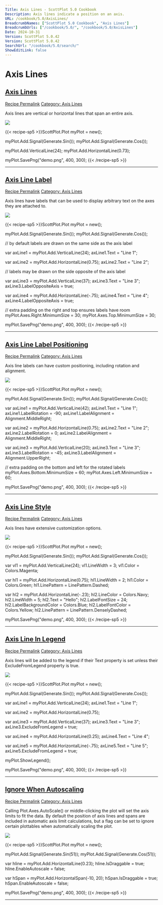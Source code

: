 ```yaml
---
Title: Axis Lines - ScottPlot 5.0 Cookbook
Description: Axis lines indicate a position on an axis.
URL: /cookbook/5.0/AxisLines/
BreadcrumbNames: ["ScottPlot 5.0 Cookbook", "Axis Lines"]
BreadcrumbUrls: ["/cookbook/5.0/", "/cookbook/5.0/AxisLines"]
Date: 2024-10-31
Version: ScottPlot 5.0.42
Version: ScottPlot 5.0.42
SearchUrl: "/cookbook/5.0/search/"
ShowEditLink: false
---
```


<h1>Axis Lines</h1>


<h2 style='border-bottom: 0;'><a href='/cookbook/5.0/AxisLines/AxisLineQuickstart'>Axis Lines</a></h2>

<div class="d-flex mb-2">
<a class="btn btn-sm btn-primary me-1" href="/cookbook/5.0/AxisLines/AxisLineQuickstart">Recipe Permalink</a>
<a class="btn btn-sm btn-success me-1" href="/cookbook/5.0/AxisLines">Category: Axis Lines</a>
</div>

Axis lines are vertical or horizontal lines that span an entire axis.

[![](/cookbook/5.0/images/AxisLineQuickstart.png?241031194635)](/cookbook/5.0/images/AxisLineQuickstart.png?241031194635)

{{< recipe-sp5 >}}ScottPlot.Plot myPlot = new();

myPlot.Add.Signal(Generate.Sin());
myPlot.Add.Signal(Generate.Cos());

myPlot.Add.VerticalLine(24);
myPlot.Add.HorizontalLine(0.73);

myPlot.SavePng("demo.png", 400, 300);
{{< /recipe-sp5 >}}

<hr class='my-5 invisible'>



<h2 style='border-bottom: 0;'><a href='/cookbook/5.0/AxisLines/AxisLineLabel'>Axis Line Label</a></h2>

<div class="d-flex mb-2">
<a class="btn btn-sm btn-primary me-1" href="/cookbook/5.0/AxisLines/AxisLineLabel">Recipe Permalink</a>
<a class="btn btn-sm btn-success me-1" href="/cookbook/5.0/AxisLines">Category: Axis Lines</a>
</div>

Axis lines have labels that can be used to display arbitrary text on the axes they are attached to.

[![](/cookbook/5.0/images/AxisLineLabel.png?241031194635)](/cookbook/5.0/images/AxisLineLabel.png?241031194635)

{{< recipe-sp5 >}}ScottPlot.Plot myPlot = new();

myPlot.Add.Signal(Generate.Sin());
myPlot.Add.Signal(Generate.Cos());

// by default labels are drawn on the same side as the axis label

var axLine1 = myPlot.Add.VerticalLine(24);
axLine1.Text = "Line 1";

var axLine2 = myPlot.Add.HorizontalLine(0.75);
axLine2.Text = "Line 2";

// labels may be drawn on the side opposite of the axis label

var axLine3 = myPlot.Add.VerticalLine(37);
axLine3.Text = "Line 3";
axLine3.LabelOppositeAxis = true;

var axLine4 = myPlot.Add.HorizontalLine(-.75);
axLine4.Text = "Line 4";
axLine4.LabelOppositeAxis = true;

// extra padding on the right and top ensures labels have room
myPlot.Axes.Right.MinimumSize = 30;
myPlot.Axes.Top.MinimumSize = 30;

myPlot.SavePng("demo.png", 400, 300);
{{< /recipe-sp5 >}}

<hr class='my-5 invisible'>



<h2 style='border-bottom: 0;'><a href='/cookbook/5.0/AxisLines/AxisLineLabelPositioning'>Axis Line Label Positioning</a></h2>

<div class="d-flex mb-2">
<a class="btn btn-sm btn-primary me-1" href="/cookbook/5.0/AxisLines/AxisLineLabelPositioning">Recipe Permalink</a>
<a class="btn btn-sm btn-success me-1" href="/cookbook/5.0/AxisLines">Category: Axis Lines</a>
</div>

Axis line labels can have custom positioning, including rotation and alignment.

[![](/cookbook/5.0/images/AxisLineLabelPositioning.png?241031194635)](/cookbook/5.0/images/AxisLineLabelPositioning.png?241031194635)

{{< recipe-sp5 >}}ScottPlot.Plot myPlot = new();

myPlot.Add.Signal(Generate.Sin());
myPlot.Add.Signal(Generate.Cos());

var axLine1 = myPlot.Add.VerticalLine(42);
axLine1.Text = "Line 1";
axLine1.LabelRotation = -90;
axLine1.LabelAlignment = Alignment.MiddleRight;

var axLine2 = myPlot.Add.HorizontalLine(0.75);
axLine2.Text = "Line 2";
axLine2.LabelRotation = 0;
axLine2.LabelAlignment = Alignment.MiddleRight;

var axLine3 = myPlot.Add.VerticalLine(20);
axLine3.Text = "Line 3";
axLine3.LabelRotation = -45;
axLine3.LabelAlignment = Alignment.UpperRight;

// extra padding on the bottom and left for the rotated labels
myPlot.Axes.Bottom.MinimumSize = 60;
myPlot.Axes.Left.MinimumSize = 60;

myPlot.SavePng("demo.png", 400, 300);
{{< /recipe-sp5 >}}

<hr class='my-5 invisible'>



<h2 style='border-bottom: 0;'><a href='/cookbook/5.0/AxisLines/AxisLineStyle'>Axis Line Style</a></h2>

<div class="d-flex mb-2">
<a class="btn btn-sm btn-primary me-1" href="/cookbook/5.0/AxisLines/AxisLineStyle">Recipe Permalink</a>
<a class="btn btn-sm btn-success me-1" href="/cookbook/5.0/AxisLines">Category: Axis Lines</a>
</div>

Axis lines have extensive customization options.

[![](/cookbook/5.0/images/AxisLineStyle.png?241031194635)](/cookbook/5.0/images/AxisLineStyle.png?241031194635)

{{< recipe-sp5 >}}ScottPlot.Plot myPlot = new();

myPlot.Add.Signal(Generate.Sin());
myPlot.Add.Signal(Generate.Cos());

var vl1 = myPlot.Add.VerticalLine(24);
vl1.LineWidth = 3;
vl1.Color = Colors.Magenta;

var hl1 = myPlot.Add.HorizontalLine(0.75);
hl1.LineWidth = 2;
hl1.Color = Colors.Green;
hl1.LinePattern = LinePattern.Dashed;

var hl2 = myPlot.Add.HorizontalLine(-.23);
hl2.LineColor = Colors.Navy;
hl2.LineWidth = 5;
hl2.Text = "Hello";
hl2.LabelFontSize = 24;
hl2.LabelBackgroundColor = Colors.Blue;
hl2.LabelFontColor = Colors.Yellow;
hl2.LinePattern = LinePattern.DenselyDashed;

myPlot.SavePng("demo.png", 400, 300);
{{< /recipe-sp5 >}}

<hr class='my-5 invisible'>



<h2 style='border-bottom: 0;'><a href='/cookbook/5.0/AxisLines/AxisLineInLegend'>Axis Line In Legend</a></h2>

<div class="d-flex mb-2">
<a class="btn btn-sm btn-primary me-1" href="/cookbook/5.0/AxisLines/AxisLineInLegend">Recipe Permalink</a>
<a class="btn btn-sm btn-success me-1" href="/cookbook/5.0/AxisLines">Category: Axis Lines</a>
</div>

Axis lines will be added to the legend if their Text property is set unless their ExcludeFromLegend property is true.

[![](/cookbook/5.0/images/AxisLineInLegend.png?241031194635)](/cookbook/5.0/images/AxisLineInLegend.png?241031194635)

{{< recipe-sp5 >}}ScottPlot.Plot myPlot = new();

myPlot.Add.Signal(Generate.Sin());
myPlot.Add.Signal(Generate.Cos());

var axLine1 = myPlot.Add.VerticalLine(24);
axLine1.Text = "Line 1";

var axLine2 = myPlot.Add.HorizontalLine(0.75);

var axLine3 = myPlot.Add.VerticalLine(37);
axLine3.Text = "Line 3";
axLine3.ExcludeFromLegend = true;

var axLine4 = myPlot.Add.HorizontalLine(0.25);
axLine4.Text = "Line 4";

var axLine5 = myPlot.Add.HorizontalLine(-.75);
axLine5.Text = "Line 5";
axLine5.ExcludeFromLegend = true;

myPlot.ShowLegend();

myPlot.SavePng("demo.png", 400, 300);
{{< /recipe-sp5 >}}

<hr class='my-5 invisible'>



<h2 style='border-bottom: 0;'><a href='/cookbook/5.0/AxisLines/AxisLineIgnoreLimits'>Ignore When Autoscaling</a></h2>

<div class="d-flex mb-2">
<a class="btn btn-sm btn-primary me-1" href="/cookbook/5.0/AxisLines/AxisLineIgnoreLimits">Recipe Permalink</a>
<a class="btn btn-sm btn-success me-1" href="/cookbook/5.0/AxisLines">Category: Axis Lines</a>
</div>

Calling Plot.Axes.AutoScale() or middle-clicking the plot will set the axis limits to fit the data. By default the position of axis lines and spans are included in automatic axis limit calculations, but a flag can be set to ignore certain plottables when automatically scaling the plot.

[![](/cookbook/5.0/images/AxisLineIgnoreLimits.png?241031194635)](/cookbook/5.0/images/AxisLineIgnoreLimits.png?241031194635)

{{< recipe-sp5 >}}ScottPlot.Plot myPlot = new();

myPlot.Add.Signal(Generate.Sin(51));
myPlot.Add.Signal(Generate.Cos(51));

var hline = myPlot.Add.HorizontalLine(0.23);
hline.IsDraggable = true;
hline.EnableAutoscale = false;

var hSpan = myPlot.Add.HorizontalSpan(-10, 20);
hSpan.IsDraggable = true;
hSpan.EnableAutoscale = false;

myPlot.SavePng("demo.png", 400, 300);
{{< /recipe-sp5 >}}

<hr class='my-5 invisible'>


